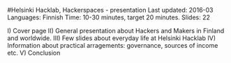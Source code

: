#Helsinki Hacklab, Hackerspaces - presentation
Last updated: 2016-03
Languages: Finnish
Time: 10-30 minutes, target 20 minutes.
Slides: 22

I)   Cover page
II)  General presentation about Hackers and Makers in Finland and worldwide.
III) Few slides about everyday life at Helsinki Hacklab
IV)  Information about practical arragements: governance, sources of income etc.
V)   Conclusion